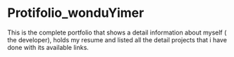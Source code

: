 # Protifolio_wonduYimer
This is the complete portfolio that shows a detail information about myself ( the developer), holds my resume and listed all the detail projects that i have done with its available links.

